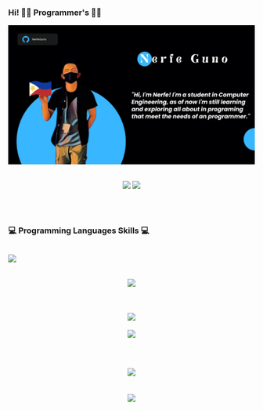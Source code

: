 ### Hi! 👨‍💻 Programmer's 👨‍💻

<p align="center">
<img src="https://github.com/NerfeGuns/NerfeGuns/blob/4d7cd4b59bbde42596d304268c342f31979cc517/Banner.jpg" width=“100%”>
<br /><br />
</p>

<p align="center">
<image src="https://gpvc.arturio.dev/NerfeGuns"> 
<image src="https://visitor-badge.laobi.icu/badge?page_id=NerfeGuns.NerfeGuns">
</p>
<br><br>
  
### :computer: Programming Languages Skills :computer:
<br />
<div align="center">
<div style="display:flex;">
<img src="https://skillicons.dev/icons?i=java,c,cpp,python,flask,git&theme=dark&perline=8" />
</div>
</div>
<br />
<br>

<div align="center">
<image src="https://metrics.lecoq.io/NerfeGuns"> 
<br>
</div>
<br>
<br>

<p align="center"> 
<img align="center" height="170px" src="https://github-readme-stats.vercel.app/api?username=NerfeGuns&?count_private=true&show_icons=true&theme=chartreuse-dark&background=0D233F" />
 <br/><br/>
<img align="center" src="https://github-readme-stats.vercel.app/api/top-langs/?username=NerfeGuns&langs_count=15&layout=compact&theme=chartreuse-dark&background=0D233F" width="400px" />
</p>
  
 <br><br>
 <div align="center">
   <img src="https://wakatime.com/share/@NerfeGuns/9925b951-9375-45a3-a88e-8e6f440addd7.svg" width="500">
  </div>
  <br><br>
<div align="center">
<image src="https://streak-stats.demolab.com?user=NerfeGuns&theme=highcontrast&hide_border=true&border_radius=80&background=0D233F&border=FFFFFF&stroke=03FF00&ring=00FF12&fire=FF0000&currStreakNum=00DD28&sideNums=41F9FF&currStreakLabel=F8FF24&sideLabels=FFFFFF" width="500">
<br><br> 
</div>
